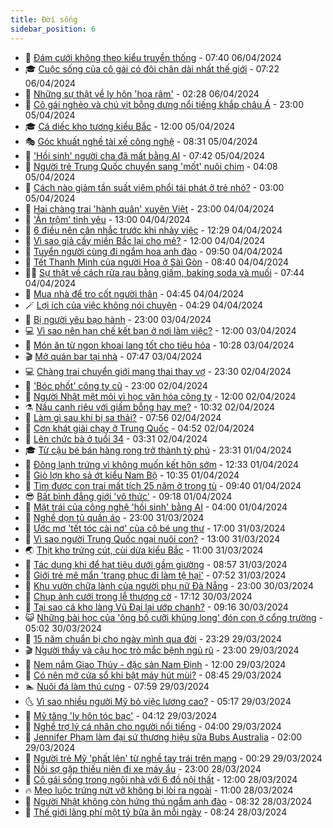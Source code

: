 ```yaml
---
title: Đời sống
sidebar_position: 6
---
```


<!-- vnexpress-doi-song:START -->
- 🚀 [Đám cưới không theo kiểu truyền thống](https://vnexpress.net/dam-cuoi-khong-theo-kieu-truyen-thong-4731218.html) - 07:40 06/04/2024
- 🎓 [Cuộc sống của cô gái có đôi chân dài nhất thế giới](https://vnexpress.net/cuoc-song-cua-co-gai-co-doi-chan-dai-nhat-the-gioi-4731166.html) - 07:22 06/04/2024
- 🚦 [Những sự thật về ly hôn &#39;hoa râm&#39;](https://vnexpress.net/nhung-su-that-ve-ly-hon-hoa-ram-4731099.html) - 02:28 06/04/2024
- 🦣 [Cô gái nghèo và chú vịt bỗng dưng nổi tiếng khắp châu Á](https://vnexpress.net/co-gai-ngheo-va-chu-vit-bong-dung-noi-tieng-khap-chau-a-4730218.html) - 23:00 05/04/2024
- 🎓 [Cá diếc kho tương kiểu Bắc](https://vnexpress.net/ca-diec-kho-tuong-kieu-bac-4730925.html) - 12:00 05/04/2024
- 🎭 [Góc khuất nghề tài xế công nghệ](https://vnexpress.net/goc-khuat-nghe-tai-xe-cong-nghe-4730943.html) - 08:31 05/04/2024
- 🦅 [&#39;Hồi sinh&#39; người cha đã mất bằng AI](https://vnexpress.net/hoi-sinh-nguoi-cha-da-mat-bang-ai-4725234.html) - 07:42 05/04/2024
- 🎃 [Người trẻ Trung Quốc chuyển sang &#39;mốt&#39; nuôi chim](https://vnexpress.net/nguoi-tre-trung-quoc-chuyen-sang-mot-nuoi-chim-4730337.html) - 04:08 05/04/2024
- 💪 [Cách nào giảm tần suất viêm phổi tái phát ở trẻ nhỏ?](https://vnexpress.net/cach-nao-giam-tan-suat-viem-phoi-tai-phat-o-tre-nho-4730787.html) - 03:00 05/04/2024
- 🐻 [Hai chàng trai &#39;hành quân&#39; xuyên Việt](https://vnexpress.net/hai-chang-trai-hanh-quan-xuyen-viet-4730021.html) - 23:00 04/04/2024
- 🧠 [&#39;Ăn trộm&#39; tình yêu](https://vnexpress.net/an-trom-tinh-yeu-4730435.html) - 13:00 04/04/2024
- 🐘 [6 điều nên cân nhắc trước khi nhảy việc](https://vnexpress.net/6-dieu-nen-can-nhac-truoc-khi-nhay-viec-4730650.html) - 12:29 04/04/2024
- 👹 [Vì sao giả cầy miền Bắc lại cho mẻ?](https://vnexpress.net/vi-sao-gia-cay-mien-bac-lai-cho-me-4730553.html) - 12:00 04/04/2024
- 💂 [Tuyển người cùng đi ngắm hoa anh đào](https://vnexpress.net/tuyen-nguoi-cung-di-ngam-hoa-anh-dao-4730636.html) - 09:50 04/04/2024
- 🦍 [Tết Thanh Minh của người Hoa ở Sài Gòn](https://vnexpress.net/tet-thanh-minh-cua-nguoi-hoa-o-sai-gon-4730259.html) - 08:40 04/04/2024
- 🧑‍🏫 [Sự thật về cách rửa rau bằng giấm, baking soda và muối](https://vnexpress.net/su-that-ve-cach-rua-rau-bang-giam-baking-soda-va-muoi-4729750.html) - 07:44 04/04/2024
- 🧰 [Mua nhà để tro cốt người thân](https://vnexpress.net/mua-nha-de-tro-cot-nguoi-than-4730327.html) - 04:45 04/04/2024
- 🪄 [Lợi ích của việc không nói chuyện](https://vnexpress.net/loi-ich-cua-viec-khong-noi-chuyen-4730421.html) - 04:29 04/04/2024
- 🐲 [Bị người yêu bạo hành](https://vnexpress.net/bi-nguoi-yeu-bao-hanh-4729606.html) - 23:00 03/04/2024
- 💻 [Vì sao nên hạn chế kết bạn ở nơi làm việc?](https://vnexpress.net/vi-sao-nen-han-che-ket-ban-o-noi-lam-viec-4729515.html) - 12:00 03/04/2024
- 🐘 [Món ăn từ ngọn khoai lang tốt cho tiêu hóa](https://vnexpress.net/mon-an-tu-ngon-khoai-lang-tot-cho-tieu-hoa-4730115.html) - 10:28 03/04/2024
- 🎬 [Mở quán bar tại nhà](https://vnexpress.net/mo-quan-bar-tai-nha-4729973.html) - 07:47 03/04/2024
- 💻 [Chàng trai chuyển giới mang thai thay vợ](https://vnexpress.net/chang-trai-chuyen-gioi-mang-thai-thay-vo-4729775.html) - 23:30 02/04/2024
- 🧰 [&#39;Bóc phốt&#39; công ty cũ](https://vnexpress.net/boc-phot-cong-ty-cu-4729639.html) - 23:00 02/04/2024
- 🫣 [Người Nhật mệt mỏi vì học văn hóa công ty](https://vnexpress.net/nguoi-nhat-met-moi-vi-hoc-van-hoa-cong-ty-4729658.html) - 12:00 02/04/2024
- ⚗️ [Nấu canh riêu với giấm bỗng hay me?](https://vnexpress.net/nau-canh-rieu-voi-giam-bong-hay-me-4729576.html) - 10:32 02/04/2024
- 🌊 [Làm gì sau khi bị sa thải?](https://vnexpress.net/lam-gi-sau-khi-bi-sa-thai-4727762.html) - 07:56 02/04/2024
- 💃 [Cơn khát giải chạy ở Trung Quốc](https://vnexpress.net/con-khat-giai-chay-o-trung-quoc-4729468.html) - 04:52 02/04/2024
- 🦆 [Lên chức bà ở tuổi 34](https://vnexpress.net/len-chuc-ba-o-tuoi-34-4729351.html) - 03:31 02/04/2024
- 🎓 [Từ cậu bé bán hàng rong trở thành tỷ phú](https://vnexpress.net/tu-cau-be-ban-hang-rong-tro-thanh-ty-phu-4725874.html) - 23:31 01/04/2024
- 💪 [Đông lạnh trứng vì không muốn kết hôn sớm](https://vnexpress.net/dong-lanh-trung-vi-khong-muon-ket-hon-som-4729196.html) - 12:33 01/04/2024
- 🤔 [Giò lợn kho sả ớt kiểu Nam Bộ](https://vnexpress.net/gio-lon-kho-sa-ot-kieu-nam-bo-4729201.html) - 10:35 01/04/2024
- 🧰 [Tìm được con trai mất tích 25 năm ở trong tù](https://vnexpress.net/tim-duoc-con-trai-mat-tich-25-nam-o-trong-tu-4729032.html) - 09:40 01/04/2024
- 😎 [Bất bình đẳng giới &#39;vô thức&#39;](https://vnexpress.net/bat-binh-dang-gioi-vo-thuc-4729024.html) - 09:18 01/04/2024
- 🌮 [Mặt trái của công nghệ &#39;hồi sinh&#39; bằng AI](https://vnexpress.net/mat-trai-cua-cong-nghe-hoi-sinh-bang-ai-4728378.html) - 04:00 01/04/2024
- 🧠 [Nghề dọn tủ quần áo](https://vnexpress.net/nghe-don-tu-quan-ao-4728546.html) - 23:00 31/03/2024
- 🎡 [Ước mơ &#39;tết tóc cài nơ&#39; của cô bé ung thư](https://vnexpress.net/uoc-mo-tet-toc-cai-no-cua-co-be-ung-thu-4728333.html) - 17:00 31/03/2024
- 🎡 [Vì sao người Trung Quốc ngại nuôi con?](https://vnexpress.net/vi-sao-nguoi-trung-quoc-ngai-nuoi-con-4728484.html) - 13:00 31/03/2024
- 🌏 [Thịt kho trứng cút, cùi dừa kiểu Bắc](https://vnexpress.net/thit-kho-trung-cut-cui-dua-kieu-bac-4728702.html) - 11:00 31/03/2024
- 🐻 [Tác dụng khi để hạt tiêu dưới gầm giường](https://vnexpress.net/tac-dung-khi-de-hat-tieu-duoi-gam-giuong-4728704.html) - 08:57 31/03/2024
- 💂 [Giới trẻ mê mẩn &#39;trang phục đi làm tệ hại&#39;](https://vnexpress.net/gioi-tre-me-man-trang-phuc-di-lam-te-hai-4728353.html) - 07:52 31/03/2024
- 🥸 [Khu vườn chữa lành của người phụ nữ Đà Nẵng](https://vnexpress.net/khu-vuon-chua-lanh-cua-nguoi-phu-nu-da-nang-4726156.html) - 23:00 30/03/2024
- 🌋 [Chụp ảnh cưới trong lễ thượng cờ](https://vnexpress.net/chup-anh-cuoi-trong-le-thuong-co-4728585.html) - 17:12 30/03/2024
- 🦩 [Tại sao cá kho làng Vũ Đại lại ướp chanh?](https://vnexpress.net/tai-sao-ca-kho-lang-vu-dai-lai-uop-chanh-4728544.html) - 09:16 30/03/2024
- 😺 [Những bài học của &#39;ông bố cưỡi khủng long&#39; đón con ở cổng trường](https://vnexpress.net/nhung-bai-hoc-cua-ong-bo-cuoi-khung-long-don-con-o-cong-truong-4726983.html) - 05:02 30/03/2024
- 🐻 [15 năm chuẩn bị cho ngày mình qua đời](https://vnexpress.net/15-nam-chuan-bi-cho-ngay-minh-qua-doi-4727994.html) - 23:29 29/03/2024
- 🎬 [Người thầy và cậu học trò mắc bệnh ngủ rũ](https://vnexpress.net/nguoi-thay-va-cau-hoc-tro-mac-benh-ngu-ru-4728212.html) - 23:00 29/03/2024
- 🎊 [Nem nắm Giao Thủy - đặc sản Nam Định](https://vnexpress.net/nem-nam-giao-thuy-dac-san-nam-dinh-4728187.html) - 12:00 29/03/2024
- 💄 [Có nên mở cửa sổ khi bật máy hút mùi?](https://vnexpress.net/co-nen-mo-cua-so-khi-bat-may-hut-mui-4727608.html) - 08:45 29/03/2024
- 🏊 [Nuôi đá làm thú cưng](https://vnexpress.net/nuoi-da-lam-thu-cung-4728136.html) - 07:59 29/03/2024
- 🌜 [Vì sao nhiều người Mỹ bỏ việc lương cao?](https://vnexpress.net/vi-sao-nhieu-nguoi-my-bo-viec-luong-cao-4728066.html) - 05:17 29/03/2024
- 🤡 [Mỹ tăng &#39;ly hôn tóc bạc&#39;](https://vnexpress.net/my-tang-ly-hon-toc-bac-4726781.html) - 04:12 29/03/2024
- 🥰 [Nghề trợ lý cá nhân cho người nổi tiếng](https://vnexpress.net/nghe-tro-ly-ca-nhan-cho-nguoi-noi-tieng-4721931.html) - 04:00 29/03/2024
- 🦍 [Jennifer Phạm làm đại sứ thương hiệu sữa Bubs Australia](https://vnexpress.net/jennifer-pham-lam-dai-su-thuong-hieu-sua-bubs-australia-4727757.html) - 02:00 29/03/2024
- 🫣 [Người trẻ Mỹ &#39;phất lên&#39; từ nghề tay trái trên mạng](https://vnexpress.net/nguoi-tre-my-phat-len-tu-nghe-tay-trai-tren-mang-4727651.html) - 00:29 29/03/2024
- 🚦 [Nỗi sợ gặp thiếu niên đi xe máy ẩu](https://vnexpress.net/noi-so-gap-thieu-nien-di-xe-may-au-4726926.html) - 23:00 28/03/2024
- 🐘 [Cô gái sống trong ngôi nhà với 6 đồ nội thất](https://vnexpress.net/co-gai-song-trong-ngoi-nha-voi-6-do-noi-that-4727791.html) - 12:00 28/03/2024
- 🔥 [Mẹo luộc trứng nứt vỡ không bị lòi ra ngoài](https://vnexpress.net/meo-luoc-trung-nut-vo-khong-bi-loi-ra-ngoai-4727741.html) - 11:00 28/03/2024
- 🎃 [Người Nhật không còn hứng thú ngắm anh đào](https://vnexpress.net/nguoi-nhat-khong-con-hung-thu-ngam-anh-dao-4727689.html) - 08:32 28/03/2024
- 🥳 [Thế giới lãng phí một tỷ bữa ăn mỗi ngày](https://vnexpress.net/the-gioi-lang-phi-mot-ty-bua-an-moi-ngay-4727677.html) - 08:24 28/03/2024<!-- vnexpress-doi-song:END -->
